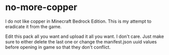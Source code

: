 # no-more-copper
I do not like copper in Minecraft Bedrock Edition. This is my attempt to eradicate it from the game.

Edit this pack all you want and upload it all you want. I don't care. Just make sure to either delete the last one or change the manifest.json uuid values before opening in game so that they don't conflict.
